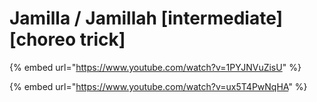 # Jamilla / Jamillah  \[intermediate] \[choreo trick]

{% embed url="https://www.youtube.com/watch?v=1PYJNVuZisU" %}

{% embed url="https://www.youtube.com/watch?v=ux5T4PwNqHA" %}
